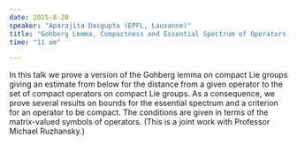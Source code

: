 ```yaml
---
date: 2015-8-20
speaker: "Aparajita Dasgupta (EPFL, Lausanne)"
title: "Gohberg Lemma, Compactness and Essential Spectrum of Operators on Compact Lie Groups"
time: "11 am" 

---
```

In this talk we prove a version of the Gohberg lemma on compact
Lie groups giving an estimate from below for the distance from a given
operator to the set of compact operators on compact Lie groups. As a
consequence, we prove several results on bounds for the essential spectrum
and a criterion for an operator to be compact. The conditions are given in
terms of the matrix-valued symbols of operators. (This is a joint work
with Professor Michael Ruzhansky.)
